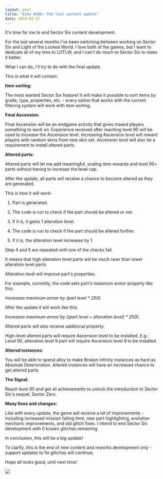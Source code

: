 ```yaml
---
layout: post
title: "Echo #108: The last content update"
date: 2019-02-27
---
```


It's time for me to end Sector Six content development.

For the last several months I've been switching between working on Sector Six and Light of the Locked World.
I love both of the games, but I want to dedicate all of my time to LOTLW, and I can't do much to Sector Six to make it better.

What I can do, I'll try to do with the final update.

This is what it will contain:

**Item sorting:**

The most wanted Sector Six feature!
It will make it possible to sort items by grade, type, properties, etc. - every option that works with the current filtering system will work with item sorting.

**Final Ascension:**

Final Ascension will be an endgame activity that gives maxed players something to work on. Experience received after reaching level 90 will be used to increase the Ascension level.
Increasing Ascension level will reward players with random skins from new skin set.
Ascension level will also be a requirement to install altered parts.

**Altered parts:**

Altered parts will let me add meaningful, scaling item rewards and level 90+ parts without having to increase the level cap.

After the update, all parts will receive a chance to become altered as they are generated.

This is how it will work:

1. Part is generated.

2. The code is run to check if the part should be altered or not.

3. If it is, it gains 1 alteration level.

4. The code is run to check if the part should be altered further.

5. If it is, the alteration level increases by 1.

Step 4 and 5 are repeated until one of the checks fail.

It means that high alteration level parts will be much rarer than lower alteration level parts.

Alteration level will improve part's properties.

For example, currently, the code sets part's maximum armor property like this:

*Increases maximum armor by (part level * 250).*

After the update it will work like this:

*Increases maximum armor by ((part level + alteration level) * 250).*

Altered parts will also receive additional property.

High-level altered parts will require Ascension level to be installed.
E.g.: Level 90, alteration level 9 part will require Ascension level 9 to be installed.

**Altered instances:**

You will be able to spend alloy to make Broken Infinity instances as hard as Absolute Deterioration. Altered instances will have an increased chance to get altered parts.

**The Signal:**

Reach level 90 and get all achievements to unlock the introduction to Sector Six's sequel, Sector Zero.

**Many fixes and changes:**

Like with every update, the game will receive a lot of improvements - including increased mission failing time, new part highlighting, evolution mechanic improvements, and old glitch fixes.
I intend to end Sector Six development with 0 known glitches remaining.

In conclusion, this will be a big update!

To clarify, this is the end of new content and reworks development only - support updates to fix glitches will continue.

Hope all looks good, until next time!

![](https://raw.githubusercontent.com/Zuurix/Zuurix.github.io/master/images/echo%20108/New%20skins%20and%20highlights%202018-20-26.png)
